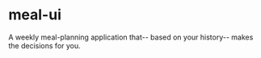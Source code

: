 # meal-ui
A weekly meal-planning application that-- based on your history-- makes the decisions for you.

